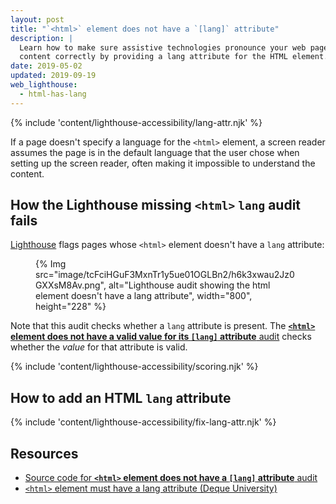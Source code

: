 ```yaml
---
layout: post
title: "`<html>` element does not have a `[lang]` attribute"
description: |
  Learn how to make sure assistive technologies pronounce your web page's
  content correctly by providing a lang attribute for the HTML element.
date: 2019-05-02
updated: 2019-09-19
web_lighthouse:
  - html-has-lang
---
```


{% include 'content/lighthouse-accessibility/lang-attr.njk' %}

If a page doesn't specify a language for the `<html>` element,
a screen reader assumes the page is in the default language
that the user chose when setting up the screen reader,
often making it impossible to understand the content.

## How the Lighthouse missing `<html>` `lang` audit fails

[Lighthouse](https://developer.chrome.com/docs/lighthouse/overview/)
flags pages whose `<html>` element doesn't have a `lang` attribute:

<figure>
  {% Img src="image/tcFciHGuF3MxnTr1y5ue01OGLBn2/h6k3xwau2Jz0GXXsM8Av.png", alt="Lighthouse audit showing the html element doesn't have a lang attribute", width="800", height="228" %}
</figure>

Note that this audit
checks whether a `lang` attribute is present.
The [**`<html>` element does not have a valid value for its `[lang]` attribute** audit](/html-lang-valid)
checks whether the _value_ for that attribute is valid.

{% include 'content/lighthouse-accessibility/scoring.njk' %}

## How to add an HTML `lang` attribute

{% include 'content/lighthouse-accessibility/fix-lang-attr.njk' %}

## Resources

- <a href="https://github.com/GoogleChrome/lighthouse/blob/master/core/audits/accessibility/html-has-lang.js" rel="noopener">Source code for **`<html>` element does not have a `[lang]` attribute** audit</a>
- <a href="https://dequeuniversity.com/rules/axe/3.3/html-has-lang" rel="noopener">`<html>` element must have a lang attribute (Deque University)</a>
